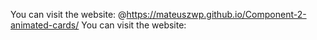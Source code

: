 You can visit the website:  @https://mateuszwp.github.io/Component-2-animated-cards/ You can visit the website: 
